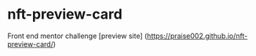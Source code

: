 # nft-preview-card
Front end mentor challenge
[preview site] (https://praise002.github.io/nft-preview-card/)


















